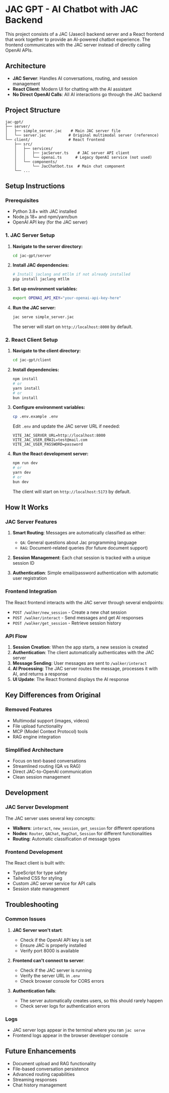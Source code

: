 # JAC GPT - AI Chatbot with JAC Backend

This project consists of a JAC (Jaseci) backend server and a React frontend that work together to provide an AI-powered chatbot experience. The frontend communicates with the JAC server instead of directly calling OpenAI APIs.

## Architecture

- **JAC Server**: Handles AI conversations, routing, and session management
- **React Client**: Modern UI for chatting with the AI assistant
- **No Direct OpenAI Calls**: All AI interactions go through the JAC backend

## Project Structure

```
jac-gpt/
├── server/
│   ├── simple_server.jac    # Main JAC server file
│   └── server.jac          # Original multimodal server (reference)
└── client/                 # React frontend
    ├── src/
    │   ├── services/
    │   │   ├── jacServer.ts    # JAC server API client
    │   │   └── openai.ts      # Legacy OpenAI service (not used)
    │   └── components/
    │       └── JacChatbot.tsx  # Main chat component
    └── ...
```

## Setup Instructions

### Prerequisites

- Python 3.8+ with JAC installed
- Node.js 18+ and npm/yarn/bun
- OpenAI API key (for the JAC server)

### 1. JAC Server Setup

1. **Navigate to the server directory:**
   ```bash
   cd jac-gpt/server
   ```

2. **Install JAC dependencies:**
   ```bash
   # Install jaclang and mtllm if not already installed
   pip install jaclang mtllm
   ```

3. **Set up environment variables:**
   ```bash
   export OPENAI_API_KEY="your-openai-api-key-here"
   ```

4. **Run the JAC server:**
   ```bash
   jac serve simple_server.jac
   ```

   The server will start on `http://localhost:8000` by default.

### 2. React Client Setup

1. **Navigate to the client directory:**
   ```bash
   cd jac-gpt/client
   ```

2. **Install dependencies:**
   ```bash
   npm install
   # or
   yarn install
   # or
   bun install
   ```

3. **Configure environment variables:**
   ```bash
   cp .env.example .env
   ```
   
   Edit `.env` and update the JAC server URL if needed:
   ```env
   VITE_JAC_SERVER_URL=http://localhost:8000
   VITE_JAC_USER_EMAIL=test@mail.com
   VITE_JAC_USER_PASSWORD=password
   ```

4. **Run the React development server:**
   ```bash
   npm run dev
   # or
   yarn dev
   # or
   bun dev
   ```

   The client will start on `http://localhost:5173` by default.

## How It Works

### JAC Server Features

1. **Smart Routing**: Messages are automatically classified as either:
   - `QA`: General questions about Jac programming language
   - `RAG`: Document-related queries (for future document support)

2. **Session Management**: Each chat session is tracked with a unique session ID

3. **Authentication**: Simple email/password authentication with automatic user registration

### Frontend Integration

The React frontend interacts with the JAC server through several endpoints:

- `POST /walker/new_session` - Create a new chat session
- `POST /walker/interact` - Send messages and get AI responses
- `POST /walker/get_session` - Retrieve session history

### API Flow

1. **Session Creation**: When the app starts, a new session is created
2. **Authentication**: The client automatically authenticates with the JAC server
3. **Message Sending**: User messages are sent to `/walker/interact`
4. **AI Processing**: The JAC server routes the message, processes it with AI, and returns a response
5. **UI Update**: The React frontend displays the AI response

## Key Differences from Original

### Removed Features
- Multimodal support (images, videos)
- File upload functionality
- MCP (Model Context Protocol) tools
- RAG engine integration

### Simplified Architecture
- Focus on text-based conversations
- Streamlined routing (QA vs RAG)
- Direct JAC-to-OpenAI communication
- Clean session management

## Development

### JAC Server Development

The JAC server uses several key concepts:

- **Walkers**: `interact`, `new_session`, `get_session` for different operations
- **Nodes**: `Router`, `QAChat`, `RagChat`, `Session` for different functionalities
- **Routing**: Automatic classification of message types

### Frontend Development

The React client is built with:

- TypeScript for type safety
- Tailwind CSS for styling
- Custom JAC server service for API calls
- Session state management

## Troubleshooting

### Common Issues

1. **JAC Server won't start**:
   - Check if the OpenAI API key is set
   - Ensure JAC is properly installed
   - Verify port 8000 is available

2. **Frontend can't connect to server**:
   - Check if the JAC server is running
   - Verify the server URL in `.env`
   - Check browser console for CORS errors

3. **Authentication fails**:
   - The server automatically creates users, so this should rarely happen
   - Check server logs for authentication errors

### Logs

- JAC server logs appear in the terminal where you ran `jac serve`
- Frontend logs appear in the browser developer console

## Future Enhancements

- Document upload and RAG functionality
- File-based conversation persistence
- Advanced routing capabilities
- Streaming responses
- Chat history management
